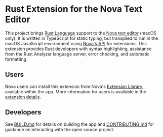 # Rust Extension for the Nova Text Editor

This project brings [Rust Language](https://www.rust-lang.org/) support to the [Nova text editor](https://nova.app/) (macOS only). It is written in TypeScript for static typing, but transpiled to run in the macOS JavaScript environment using [Nova's API](https://docs.nova.app/) for extensions. This extension provides Rust developers with syntax highlighting, assistance from the Rust Analyzer language server, error checking, and automatic formatting.

## Users

Nova users can install this extension from Nova's [Extension Library](https://extensions.panic.com/), available within the app. More information for users is available in the [extension details](https://github.com.chriskrycho/nova-rust/blob/main/Rust.novaextension/README.md).

## Developers

See [BUILD.md](./BUILD.md) for details on building the app and [CONTRIBUTING.md](./CONTRIBUTING.md) for guidance on interacting with the open source project.
